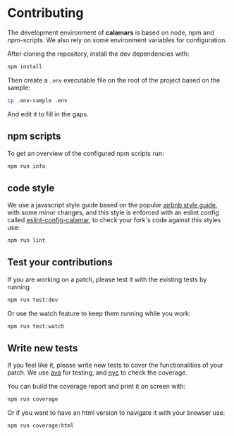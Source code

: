 # Contributing

The development environment of **calamars** is based on node, npm and
npm-scripts. We also rely on some environment variables for configuration.

After cloning the repository, install the dev dependencies with:

```sh
npm install
```

Then create a ```.env``` executable file on the root of the project based on
the sample:

```sh
cp .env-sample .env
```

And edit it to fill in the gaps.

## npm scripts

To get an overview of the configured npm scripts run:

```sh
npm run info
```

## code style

We use a javascript style guide based on the popular
[airbnb style guide][airbnb-style], with some minor changes, and this style
is enforced with an eslint config called [eslint-config-calamar][eslint-config-calamar],
to check your fork's code against this styles use:

```sh
npm run lint
```

## Test your contributions

If you are working on a patch, please test it with the existing tests by running

```sh
npm run test:dev
```

Or use the watch feature to keep them running while you work:

```sh
npm run test:watch
```

## Write new tests

If you feel like it, please write new tests to cover the functionalities
of your patch. We use [ava][ava] for testing, and [nyc][nyc] to check the
coverage.

You can build the coverage report and print it on screen with:

```sh
npm run coverage
```

Or if you want to have an html version to navigate it with your browser use:

```sh
npm run coverage:html
```


[airbnb-style]: https://github.com/airbnb/javascript
[eslint]: http://eslint.org/
[eslint-config-calamar]: https://www.npmjs.com/package/eslint-config-calamar
[ava]: https://github.com/sindresorhus/ava
[nyc]: https://github.com/bcoe/nyc
